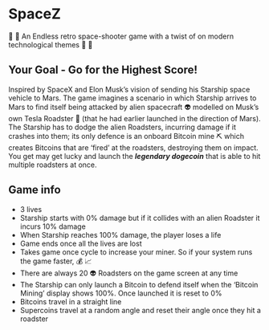 # SpaceZ

🚀 🚀  An Endless retro space-shooter game with a twist of on modern technological themes  🚀 🚀 

## Your Goal - Go for the Highest Score!

Inspired by SpaceX and Elon Musk’s vision of sending his Starship space vehicle to Mars. The game imagines a scenario in which Starship arrives to Mars to
find itself being attacked by alien spacecraft 👽  modelled on Musk’s own Tesla Roadster 🚗  (that he had earlier launched in the direction of Mars). The Starship has to dodge the alien Roadsters, incurring
damage if it crashes into them; its only defence is an onboard Bitcoin mine ⛏️ which creates Bitcoins that are ‘fired’ at the roadsters, destroying them on impact. You get may get lucky and launch the ***legendary dogecoin*** 
that is able to hit multiple roadsters at once. 

## Game info

- 3 lives
- Starship starts with 0% damage but if it collides with an alien Roadster it incurs 10% damage
- When Starship reaches 100% damage, the player loses a life
- Game ends once all the lives are lost
- Takes game once cycle to increase your miner. So if your system runs the game faster, 💰 📈 
- There are always 20 👽 Roadsters on the game screen at any time
- The Starship can only launch a Bitcoin to defend itself when the ‘Bitcoin Mining’ display shows 100%. Once launched it is reset to 0%
- Bitcoins travel in a straight line
- Supercoins travel at a random angle and reset their angle once they hit a roadster
